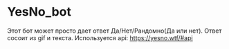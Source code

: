 # YesNo_bot
Этот бот может просто дает ответ Да/Нет/Рандомно(Да или нет).
Ответ сосоит из gif и текста.
Используется api: https://yesno.wtf/#api
